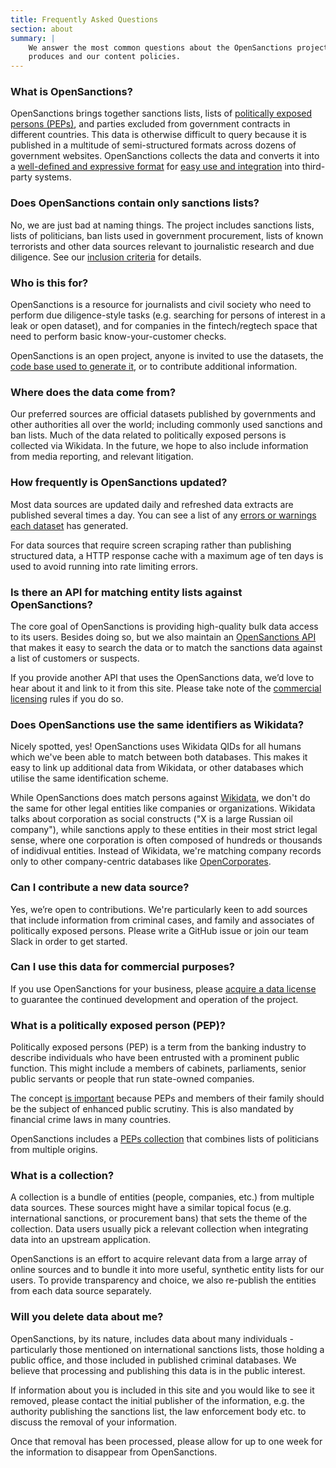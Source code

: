 ```yaml
---
title: Frequently Asked Questions
section: about
summary: |
    We answer the most common questions about the OpenSanctions project, the dataset it
    produces and our content policies.
---
```


### What is OpenSanctions?

OpenSanctions brings together sanctions lists, lists of [politically exposed persons (PEPs)](#peps), and parties excluded from government contracts in different countries. This data is otherwise difficult to query because it is published in a multitude of semi-structured formats across dozens of government websites. OpenSanctions collects the data and converts it into a [well-defined and expressive format](/reference/) for [easy use and integration](/docs/usage/) into third-party systems.


### Does OpenSanctions contain only sanctions lists?

No, we are just bad at naming things. The project includes sanctions lists, lists of politicians, ban lists used in government procurement, lists of known terrorists and other data sources relevant to journalistic research and due diligence. See our [inclusion criteria](/docs/criteria/) for details.


### Who is this for?

OpenSanctions is a resource for journalists and civil society who need to perform due diligence-style tasks (e.g. searching for persons of interest in a leak or open dataset), and for companies in the fintech/regtech space that need to perform basic know-your-customer checks.

OpenSanctions is an open project, anyone is invited to use the datasets, the [code base used to generate it](https://github.com/opensanctions/opensanctions), or to contribute additional information.


### Where does the data come from?

Our preferred sources are official datasets published by governments and other authorities all over the world; including commonly used sanctions and ban lists. Much of the data related to politically exposed persons is collected via Wikidata. In the future, we hope to also include information from media reporting, and relevant litigation.


### <a id="updates"></a> How frequently is OpenSanctions updated?

Most data sources are updated daily and refreshed data extracts are published several times a day. You can see a list of any [errors or warnings each dataset](/issues/) has generated. 

For data sources that require screen scraping rather than publishing structured data, a HTTP response cache with a maximum age of ten days is used to avoid running into rate limiting errors.


### <a id="api"></a> Is there an API for matching entity lists against OpenSanctions?

The core goal of OpenSanctions is providing high-quality bulk data access to its users. Besides doing so, but we also maintain an [OpenSanctions API](/docs/api/) that makes it easy to search the data or to match the sanctions data against a list of customers or suspects.

If you provide another API that uses the OpenSanctions data, we’d love to hear about it and link to it from this site. Please take note of the [commercial licensing](/licensing/) rules if you do so.


### Does OpenSanctions use the same identifiers as Wikidata?

Nicely spotted, yes! OpenSanctions uses Wikidata QIDs for all humans which we've been able to match between both databases. This makes it easy to link up additional data from Wikidata, or other databases which utilise the same identification scheme.

While OpenSanctions does match persons against [Wikidata](/datasets/wikidata/), we don't do the same for other legal entities like companies or organizations. Wikidata talks about corporation as social constructs ("X is a large Russian oil company"), while sanctions apply to these entities in their most strict legal sense, where one corporation is often composed of hundreds or thousands of indidivual entities. Instead of Wikidata, we're matching company records only to other company-centric databases like [OpenCorporates](/datasets/opencorporates/).


### Can I contribute a new data source?

Yes, we’re open to contributions. We're particularly keen to add sources that include information from criminal cases, and family and associates of politically exposed persons. Please write a GitHub issue or join our team Slack in order to get started.


### Can I use this data for commercial purposes?

If you use OpenSanctions for your business, please [acquire a data license](/licensing/) to guarantee the continued development and operation of the project.


### <a id="peps"></a> What is a politically exposed person (PEP)?

Politically exposed persons (PEP) is a term from the banking industry to describe individuals
who have been entrusted with a prominent public function. This might include a members of
cabinets, parliaments, senior public servants or people that run state-owned companies.

The concept [is important](https://www.fatf-gafi.org/media/fatf/documents/recommendations/guidance-pep-rec12-22.pdf) because PEPs and members of their family should be the subject of enhanced public scrutiny. This is also mandated by financial crime laws in many countries.

OpenSanctions includes a [PEPs collection](/datasets/peps/) that combines lists of
politicians from multiple origins.


### <a id="collections"></a> What is a collection?

A collection is a bundle of entities (people, companies, etc.) from multiple data sources. These sources might have a similar topical focus (e.g. international sanctions, or procurement bans) that sets the theme of the collection. Data users usually pick a relevant collection when integrating data into an upstream application.

OpenSanctions is an effort to acquire relevant data from a large array of online sources and to bundle it into more useful, synthetic entity lists for our users. To provide transparency and choice, we also re-publish the entities from each data source separately.


### Will you delete data about me?

OpenSanctions, by its nature, includes data about many individuals - particularly those mentioned on international sanctions lists, those holding a public office, and those included in published criminal databases. We believe that processing and publishing this data is in
the public interest.

If information about you is included in this site and you would like to see it removed, please contact the initial publisher of the information, e.g. the authority publishing the sanctions list, the law enforcement body etc. to discuss the removal of your information. 

Once that removal has been processed, please allow for up to one week for the information to disappear from OpenSanctions.
